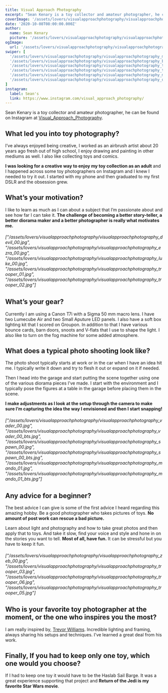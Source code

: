 ```yaml
---
title: Visual Approach Photography
excerpt: "Sean Kenary is a toy collector and amateur photographer, he can be found on Instagram at Visual_Approach_Photography"
coverImage: '/assets/lovers/visualapproachphotography/visualapproachphotography_mando_00.jpg'
date: '2020-10-08T08:00:00.000Z'
author:
  name: Sean Kenary
  picture: '/assets/lovers/visualapproachphotography/visualapproachphotography_mando_00.jpg'
ogImage:
  url: '/assets/lovers/visualapproachphotography/visualapproachphotography_mando_00.jpg'
swiper: [
  '/assets/lovers/visualapproachphotography/visualapproachphotography_mando_00.jpg',
  '/assets/lovers/visualapproachphotography/visualapproachphotography_batman_00.jpg',
  '/assets/lovers/visualapproachphotography/visualapproachphotography_trooper_00.jpg',
  '/assets/lovers/visualapproachphotography/visualapproachphotography_trooper_04.jpg',
  '/assets/lovers/visualapproachphotography/visualapproachphotography_mando_03.jpg',
  '/assets/lovers/visualapproachphotography/visualapproachphotography_obiwan_00.jpg',
]
instagram:
  label: Sean's
  link: https://www.instagram.com/visual_approach_photography/
---
```


Sean Kenary is a toy collector and amateur photographer, he can be found on Instagram at [Visual_Approach_Photography](https://www.instagram.com/visual_approach_photography/).


## What led you into toy photography?

I’ve always enjoyed being creative, I worked as an airbrush artist about 20 years ago fresh out of high school, I enjoy drawing and painting in other mediums as well. I also like collecting toys and comics. 

**I was looking for a creative way to enjoy my toy collection as an adult** and I happened across some toy photographers on Instagram and I knew I needed to try it out. I started with my phone and then graduated to my first DSLR and the obsession grew.


## What’s your motivation?

I like to learn as much as I can about a subject that I’m passionate about and see how far I can take it. **The challenge of becoming a better story-teller, a better diorama maker and a better photographer is really what motivates me.**

###### ["/assets/lovers/visualapproachphotography/visualapproachphotography_devil_00.jpg", "/assets/lovers/visualapproachphotography/visualapproachphotography_ezra_00.jpg", "/assets/lovers/visualapproachphotography/visualapproachphotography_luke_00.jpg", "/assets/lovers/visualapproachphotography/visualapproachphotography_trooper_01.jpg", "/assets/lovers/visualapproachphotography/visualapproachphotography_trooper_02.jpg"]


## What’s your gear?

Currently I am using a Canon T7i with a Sigma 50 mm macro lens. I have two Lumecube Air and two Small Aputure LED panels. I also have a soft box lighting kit that I scored on Groupon. In addition to that I have various bounce cards, barn doors, snoots and V-flats that I use to shape the light. I also like to turn on the fog machine for some added atmosphere. 


## What does a typical photo shooting look like?

The photo shoot typically starts at work or in the car when I have an idea hit me. I typically write it down and try to flesh it out or expand on it if needed. 

Then I head into the garage and start putting the scene together using one of the various diorama pieces I’ve made. I start with the environment and I typically pose the figures at a table in the garage before placing them in the scene. 

**I make adjustments as I look at the setup through the camera to make sure I’m capturing the idea the way I envisioned and then I start snapping!**

###### ["/assets/lovers/visualapproachphotography/visualapproachphotography_vader_00.jpg", "/assets/lovers/visualapproachphotography/visualapproachphotography_vader_00_bts.jpg", "/assets/lovers/visualapproachphotography/visualapproachphotography_spawn_00.jpg", "/assets/lovers/visualapproachphotography/visualapproachphotography_spawn_00_bts.jpg", "/assets/lovers/visualapproachphotography/visualapproachphotography_mando_01.jpg", "/assets/lovers/visualapproachphotography/visualapproachphotography_mando_01_bts.jpg"]


## Any advice for a beginner?

The best advice I can give is some of the first advice I heard regarding this amazing hobby. Be a good photographer who takes pictures of toys. **No amount of post work can rescue a bad picture.**

Learn about light and photography and how to take great photos and then apply that to toys. And take it slow, find your voice and style and hone in on the stories you want to tell. **Most of all, have fun.** It can be stressful but you have to keep it fun.

###### ["/assets/lovers/visualapproachphotography/visualapproachphotography_zeb_00.jpg", "/assets/lovers/visualapproachphotography/visualapproachphotography_trooper_03.jpg", "/assets/lovers/visualapproachphotography/visualapproachphotography_trooper_06.jpg", "/assets/lovers/visualapproachphotography/visualapproachphotography_trooper_05.jpg"]


## Who is your favorite toy photographer at the moment, or the one who inspires you the most?

I am really inspired by, [Trevor Williams](https://www.instagram.com/onesix_shooter/). Incredible lighting and framing, always sharing his setups and techniques. I’ve learned a great deal from his work. 


## Finally, If you had to keep only one toy, which one would you choose?

If I had to keep one toy it would have to be the Haslab Sail Barge. It was a great experience supporting that project and **Return of the Jedi is my favorite Star Wars movie**.
